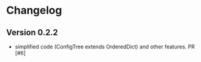 # Changelog

## Version 0.2.2

* simplified code (ConfigTree extends OrderedDict) and other features. PR [#6]
